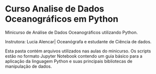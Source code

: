 # Curso Analise de Dados Oceanográficos em Python 
Minicurso de Análise de Dados Oceanográficos utilizando Python.

Instrutora: Lucia Alencar| Oceanógrafa e estudante de Ciência de dados.

Esta pasta contém arquivos utilizados nas aulas do minicurso. Os scripts estão no formato Jupyter Notebook contendo um guia básico para a aplicação da linguagem Python e suas principais bibliotecas de manipulação de dados.

